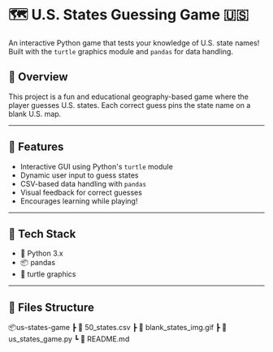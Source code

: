 # 🗺️ U.S. States Guessing Game 🇺🇸

An interactive Python game that tests your knowledge of U.S. state names! Built with the `turtle` graphics module and `pandas` for data handling.

## 📌 Overview

This project is a fun and educational geography-based game where the player guesses U.S. states. Each correct guess pins the state name on a blank U.S. map.

---

## 🚀 Features

- Interactive GUI using Python's `turtle` module
- Dynamic user input to guess states
- CSV-based data handling with `pandas`
- Visual feedback for correct guesses
- Encourages learning while playing!

---

## 🧰 Tech Stack

- 🐍 Python 3.x
- 📦 pandas
- 🎨 turtle graphics

---

## 📁 Files Structure
📦us-states-game
┣ 📄 50_states.csv
┣ 📄 blank_states_img.gif
┣ 📄 us_states_game.py
┗ 📄 README.md
